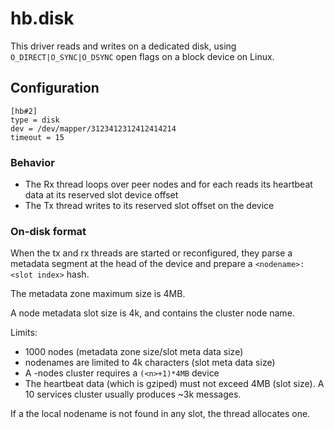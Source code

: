 # hb.disk

This driver reads and writes on a dedicated disk, using `O_DIRECT|O_SYNC|O_DSYNC` open flags on a block device on Linux.

## Configuration

    [hb#2]
    type = disk
    dev = /dev/mapper/3123412312412414214
    timeout = 15

### Behavior

- The Rx thread loops over peer nodes and for each reads its heartbeat data at its reserved slot device offset
- The Tx thread writes to its reserved slot offset on the device

### On-disk format

When the tx and rx threads are started or reconfigured, they parse a metadata segment at the head of the device and prepare a `<nodename>:<slot index>` hash.

The metadata zone maximum size is 4MB.

A node metadata slot size is 4k, and contains the cluster node name.

Limits:
* 1000 nodes (metadata zone size/slot meta data size)
* nodenames are limited to 4k characters (slot meta data size)
* A <n>-nodes cluster requires a `(<n>+1)*4MB` device
* The heartbeat data (which is gziped) must not exceed 4MB (slot size). A 10 services cluster usually produces ~3k messages.

If a the local nodename is not found in any slot, the thread allocates one.
